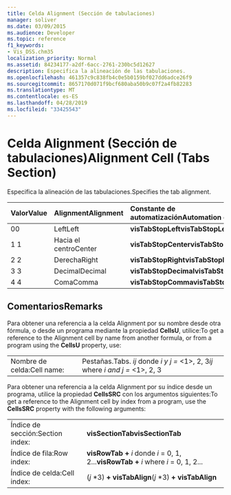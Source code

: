 ```yaml
---
title: Celda Alignment (Sección de tabulaciones)
manager: soliver
ms.date: 03/09/2015
ms.audience: Developer
ms.topic: reference
f1_keywords:
- Vis_DSS.chm35
localization_priority: Normal
ms.assetid: 84234177-a2df-6acc-2761-230bc5d12627
description: Especifica la alineación de las tabulaciones.
ms.openlocfilehash: 461357c9c838fb4c0e5b0159bf027dd6adce26f9
ms.sourcegitcommit: 8657170d071f9bcf680aba50b9c07f2a4fb82283
ms.translationtype: MT
ms.contentlocale: es-ES
ms.lasthandoff: 04/28/2019
ms.locfileid: "33425543"
---
```

# <a name="alignment-cell-tabs-section"></a><span data-ttu-id="427e7-103">Celda Alignment (Sección de tabulaciones)</span><span class="sxs-lookup"><span data-stu-id="427e7-103">Alignment Cell (Tabs Section)</span></span>

<span data-ttu-id="427e7-104">Especifica la alineación de las tabulaciones.</span><span class="sxs-lookup"><span data-stu-id="427e7-104">Specifies the tab alignment.</span></span>
  
|<span data-ttu-id="427e7-105">**Valor**</span><span class="sxs-lookup"><span data-stu-id="427e7-105">**Value**</span></span>|<span data-ttu-id="427e7-106">**Alignment**</span><span class="sxs-lookup"><span data-stu-id="427e7-106">**Alignment**</span></span>|<span data-ttu-id="427e7-107">**Constante de automatización**</span><span class="sxs-lookup"><span data-stu-id="427e7-107">**Automation constant**</span></span>|
|:-----|:-----|:-----|
| <span data-ttu-id="427e7-108">0</span><span class="sxs-lookup"><span data-stu-id="427e7-108">0</span></span>  <br/> | <span data-ttu-id="427e7-109">Left</span><span class="sxs-lookup"><span data-stu-id="427e7-109">Left</span></span>  <br/> |<span data-ttu-id="427e7-110">**visTabStopLeft**</span><span class="sxs-lookup"><span data-stu-id="427e7-110">**visTabStopLeft**</span></span> <br/> |
| <span data-ttu-id="427e7-111">1 </span><span class="sxs-lookup"><span data-stu-id="427e7-111">1</span></span>  <br/> | <span data-ttu-id="427e7-112">Hacia el centro</span><span class="sxs-lookup"><span data-stu-id="427e7-112">Center</span></span>  <br/> |<span data-ttu-id="427e7-113">**visTabStopCenter**</span><span class="sxs-lookup"><span data-stu-id="427e7-113">**visTabStopCenter**</span></span> <br/> |
| <span data-ttu-id="427e7-114">2 </span><span class="sxs-lookup"><span data-stu-id="427e7-114">2</span></span>  <br/> | <span data-ttu-id="427e7-115">Derecha</span><span class="sxs-lookup"><span data-stu-id="427e7-115">Right</span></span>  <br/> |<span data-ttu-id="427e7-116">**visTabStopRight**</span><span class="sxs-lookup"><span data-stu-id="427e7-116">**visTabStopRight**</span></span> <br/> |
| <span data-ttu-id="427e7-117">3 </span><span class="sxs-lookup"><span data-stu-id="427e7-117">3</span></span>  <br/> | <span data-ttu-id="427e7-118">Decimal</span><span class="sxs-lookup"><span data-stu-id="427e7-118">Decimal</span></span>  <br/> |<span data-ttu-id="427e7-119">**visTabStopDecimal**</span><span class="sxs-lookup"><span data-stu-id="427e7-119">**visTabStopDecimal**</span></span> <br/> |
| <span data-ttu-id="427e7-120">4 </span><span class="sxs-lookup"><span data-stu-id="427e7-120">4</span></span>  <br/> | <span data-ttu-id="427e7-121">Coma</span><span class="sxs-lookup"><span data-stu-id="427e7-121">Comma</span></span>  <br/> |<span data-ttu-id="427e7-122">**visTabStopComma**</span><span class="sxs-lookup"><span data-stu-id="427e7-122">**visTabStopComma**</span></span> <br/> |
   
## <a name="remarks"></a><span data-ttu-id="427e7-123">Comentarios</span><span class="sxs-lookup"><span data-stu-id="427e7-123">Remarks</span></span>

<span data-ttu-id="427e7-124">Para obtener una referencia a la celda Alignment por su nombre desde otra fórmula, o desde un programa mediante la propiedad **CellsU**, utilice:</span><span class="sxs-lookup"><span data-stu-id="427e7-124">To get a reference to the Alignment cell by name from another formula, or from a program using the **CellsU** property, use:</span></span> 
  
|||
|:-----|:-----|
| <span data-ttu-id="427e7-125">Nombre de celda:</span><span class="sxs-lookup"><span data-stu-id="427e7-125">Cell name:</span></span>  <br/> | <span data-ttu-id="427e7-126">Pestañas.</span><span class="sxs-lookup"><span data-stu-id="427e7-126">Tabs.</span></span>  <span data-ttu-id="427e7-127">*ij*            donde  *i y j =*  <1>, 2, 3</span><span class="sxs-lookup"><span data-stu-id="427e7-127">*ij*            where  *i and j =*  <1>, 2, 3</span></span>  <br/> |
   
<span data-ttu-id="427e7-128">Para obtener una referencia a la celda Alignment por su índice desde un programa, utilice la propiedad **CellsSRC** con los argumentos siguientes:</span><span class="sxs-lookup"><span data-stu-id="427e7-128">To get a reference to the Alignment cell by index from a program, use the **CellsSRC** property with the following arguments:</span></span> 
  
|||
|:-----|:-----|
| <span data-ttu-id="427e7-129">Índice de sección:</span><span class="sxs-lookup"><span data-stu-id="427e7-129">Section index:</span></span>  <br/> |<span data-ttu-id="427e7-130">**visSectionTab**</span><span class="sxs-lookup"><span data-stu-id="427e7-130">**visSectionTab**</span></span> <br/> |
| <span data-ttu-id="427e7-131">Índice de fila:</span><span class="sxs-lookup"><span data-stu-id="427e7-131">Row index:</span></span>  <br/> |<span data-ttu-id="427e7-132">**visRowTab +** *i*            donde  *i*  = 0, 1, 2...</span><span class="sxs-lookup"><span data-stu-id="427e7-132">**visRowTab +** *i*            where  *i*  = 0, 1, 2...</span></span>  <br/> |
| <span data-ttu-id="427e7-133">Índice de celda:</span><span class="sxs-lookup"><span data-stu-id="427e7-133">Cell index:</span></span>  <br/> | <span data-ttu-id="427e7-134">(*j*  \*3) **+ visTabAlign**</span><span class="sxs-lookup"><span data-stu-id="427e7-134">(*j*  \*3) **+ visTabAlign**</span></span> <br/> |
   

